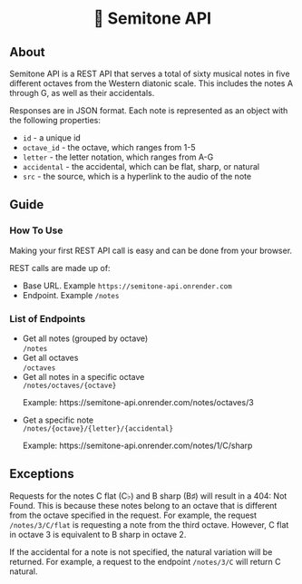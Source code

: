 <h1 style="text-align: center">🎺 Semitone API</h1>

## About

Semitone API is a REST API that serves a total of sixty musical notes in five different octaves from the Western diatonic scale. This includes the notes A through G, as well as their accidentals.

Responses are in JSON format. Each note is represented as an object with the following properties:

<ul>
<li><code>id</code> - a unique id</li>
<li><code>octave_id</code> - the octave, which ranges from 1-5</li>
<li><code>letter</code> - the letter notation, which ranges from A-G</li>
<li><code>accidental</code> - the accidental, which can be flat, sharp, or natural</li>
<li><code>src</code> - the source, which is a hyperlink to the audio of the note</li>
</ul>

## Guide

### How To Use

<p>Making your first REST API call is easy and can be done from your browser.</p>

REST calls are made up of:

<ul>
<li>Base URL. Example <code>https://semitone-api.onrender.com</code></li>
<li>Endpoint. Example <code>/notes</code></li>
</ul>

### List of Endpoints

<ul>
<li>Get all notes (grouped by octave)<br />
<code>/notes</code></li>

<li>Get all octaves<br />
<code>/octaves</code></li>

<li>Get all notes in a specific octave<br />
<code>/notes/octaves/{octave}</code>
<p>Example: https://semitone-api.onrender.com/notes/octaves/3</p></li>

<li>Get a specific note<br />
<code>/notes/{octave}/{letter}/{accidental}</code>
<p>Example: https://semitone-api.onrender.com/notes/1/C/sharp</p></li>

</ul>

## Exceptions

<p>Requests for the notes C flat (C♭)  and B sharp (B♯) will result in a 404: Not Found. This is because these notes belong to an octave that is different from the octave specified in the request. For example, the request <code>/notes/3/C/flat</code> is requesting a note from the third octave. However, C flat in octave 3 is equivalent to B sharp in octave 2.</p>
<p>If the accidental for a note is not specified, the natural variation will be returned. For example, a request to the endpoint <code>/notes/3/C</code> will return C natural.</p>
